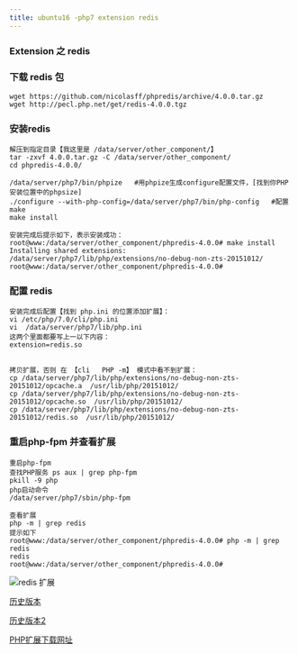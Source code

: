```yaml
---
title: ubuntu16 -php7 extension redis
---
```

### Extension 之 redis

### 下载 redis 包

```
wget https://github.com/nicolasff/phpredis/archive/4.0.0.tar.gz
wget http://pecl.php.net/get/redis-4.0.0.tgz
```

### 安装redis

```
解压到指定目录【我这里是 /data/server/other_component/】
tar -zxvf 4.0.0.tar.gz -C /data/server/other_component/
cd phpredis-4.0.0/

/data/server/php7/bin/phpize   #用phpize生成configure配置文件，[找到你PHP安装位置中的phpsize]
./configure --with-php-config=/data/server/php7/bin/php-config   #配置
make
make install

安装完成后提示如下，表示安装成功：
root@www:/data/server/other_component/phpredis-4.0.0# make install
Installing shared extensions:     /data/server/php7/lib/php/extensions/no-debug-non-zts-20151012/
root@www:/data/server/other_component/phpredis-4.0.0# 
```

### 配置 redis

```
安装完成后配置【找到 php.ini 的位置添加扩展】：
vi /etc/php/7.0/cli/php.ini
vi  /data/server/php7/lib/php.ini  
这两个里面都要写上一以下内容：
extension=redis.so


拷贝扩展，否则 在 【cli   PHP -m】 模式中看不到扩展：
cp /data/server/php7/lib/php/extensions/no-debug-non-zts-20151012/opcache.a  /usr/lib/php/20151012/
cp /data/server/php7/lib/php/extensions/no-debug-non-zts-20151012/opcache.so  /usr/lib/php/20151012/
cp /data/server/php7/lib/php/extensions/no-debug-non-zts-20151012/redis.so  /usr/lib/php/20151012/
```

### 重启php-fpm  并查看扩展

```
重启php-fpm
查找PHP服务 ps aux | grep php-fpm
pkill -9 php
php启动命令
/data/server/php7/sbin/php-fpm

查看扩展
php -m | grep redis
提示如下
root@www:/data/server/other_component/phpredis-4.0.0# php -m | grep redis
redis
root@www:/data/server/other_component/phpredis-4.0.0# 
```

![redis 扩展](/img/ubuntu/php/extension/e_redis.png "redis 扩展")





 [历史版本](https://github.com/phpredis/phpredis/releases "历史版本")

 [历史版本2](http://pecl.php.net/package/redis "历史版本2")

 [PHP扩展下载网址](http://pecl.php.net/package-stats.php "PHP扩展下载网址")

























